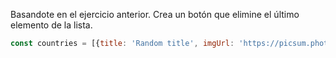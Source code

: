 Basandote en el ejercicio anterior. Crea un botón que elimine el último elemento de la lista.


```js
const countries = [{title: 'Random title', imgUrl: 'https://picsum.photos/300/200?random=1'}, {title: 'Random title', imgUrl: 'https://picsum.photos/300/200?random=2'},{title: 'Random title', imgUrl: 'https://picsum.photos/300/200?random=3'},{title: 'Random title', imgUrl: 'https://picsum.photos/300/200?random=4'},{title: 'Random title', imgUrl: 'https://picsum.photos/300/200?random=5'}];
``` 

